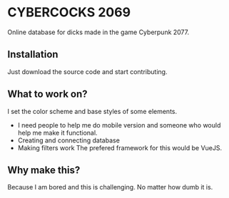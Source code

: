# CYBERCOCKS 2069
Online database for dicks made in the game Cyberpunk 2077.

## Installation
Just download the source code and start contributing.

## What to work on?
I set the color scheme and base styles of some elements.
- I need people to help me do mobile version and someone who would help me make it functional.
- Creating and connecting database
- Making filters work
The prefered framework for this would be VueJS.

## Why make this?
Because I am bored and this is challenging.
No matter how dumb it is.
